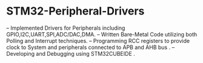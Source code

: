 # STM32-Peripheral-Drivers
– Implemented Drivers for Peripherals including GPIO,I2C,UART,SPI,ADC/DAC,DMA.
– Written Bare-Metal Code utilizing both Polling and Interrupt techniques.
– Programming RCC registers to provide clock to System and peripherals connected to APB and AHB bus .
– Developing and Debugging using STM32CUBEIDE .
